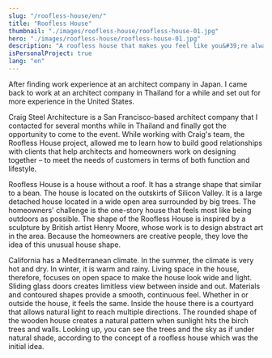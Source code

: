 ```yaml
---
slug: "/roofless-house/en/"
title: "Roofless House"
thumbnail: "./images/roofless-house/roofless-house-01.jpg"
hero: "./images/roofless-house/roofless-house-01.jpg"
description: "A roofless house that makes you feel like you&#39;re always outdoors"
isPersonalProject: true
lang: "en"
---
```


After finding work experience at an architect company in Japan. I came
back to work at an architect company in Thailand for a while and set out
for more experience in the United States.

Craig Steel Architecture is a San Francisco-based architect company
that I contacted for several months while in Thailand and finally got the
opportunity to come to the event. While working with Craig&#39;s team, the
Roofless House project, allowed me to learn how to build good
relationships with clients that help architects and homeowners work on
designing together – to meet the needs of customers in terms of both
function and lifestyle.

Roofless House is a house without a roof. It has a strange shape that
similar to a bean. The house is located on the outskirts of Silicon Valley.
It is a large detached house located in a wide open area surrounded by
big trees. The homeowners&#39; challenge is the one-story house that feels
most like being outdoors as possible. The shape of the Roofless House
is inspired by a sculpture by British artist Henry Moore, whose work is to
design abstract art in the area. Because the homeowners are creative
people, they love the idea of ​​this unusual house shape.

California has a Mediterranean climate. In the summer, the climate is
very hot and dry. In winter, it is warm and rainy. Living space in the
house, therefore, focuses on open space to make the house look wide
and light. Sliding glass doors creates limitless view between inside and
out. Materials and contoured shapes provide a smooth, continuous feel.
Whether in or outside the house, it feels the same. Inside the house
there is a courtyard that allows natural light to reach multiple directions.
The rounded shape of the wooden house creates a natural pattern when
sunlight hits the birch trees and walls. Looking up, you can see the trees
and the sky as if under natural shade, according to the concept of a
roofless house which was the initial idea.
